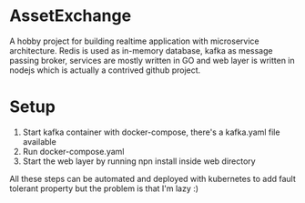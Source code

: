 # AssetExchange
A hobby project for building realtime application with microservice architecture. Redis is used as in-memory database, kafka as message passing broker, services are mostly written in GO and web layer is written in nodejs which is actually a contrived github project.

# Setup
1. Start kafka container with docker-compose, there's a kafka.yaml file available
2. Run docker-compose.yaml
3. Start the web layer by running npn install inside web directory

All these steps can be automated and deployed with kubernetes to add fault tolerant property but the problem is that I'm lazy :)
